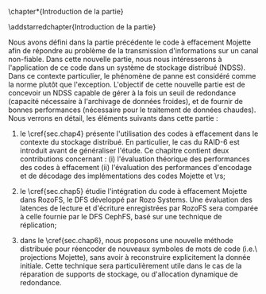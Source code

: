 
\chapter*{Introduction de la partie}

\addstarredchapter{Introduction de la partie}

Nous avons défini dans la partie précédente le code à effacement Mojette 
afin de répondre au problème de la transmission d'informations sur un
canal non-fiable. Dans cette nouvelle partie, nous nous intéresserons à
l'application de ce code dans un système de stockage distribué (NDSS).
Dans ce contexte particulier, le phénomène de panne est considéré comme la
norme plutôt que l'exception. L'objectif de cette nouvelle partie est de
concevoir un NDSS capable de gérer à la fois un seuil de redondance (capacité
nécessaire à l'archivage de données froides), et de fournir de bonnes
performances (nécessaire pour le traitement de données chaudes).
Nous verrons en détail, les éléments suivants dans cette partie :

<!--
%Le problème de l'intégration de notre code à effacement dans un système de
%stockage distribué sera traité dans les \cref{sec.chap4,sec.chap5}. En
%particulier, ces chapitres porteront respectivement sur nos contributions qui
%vise à évaluer théoriquement le code Mojette systématique dans un NDSS, puis à
%l'intégrer spécifiquement dans le système de fichiers distribué (DFS) RozoFS,
%de type *scale-out*. Le \cref{sec.chap6} traite de notre dernière contribution
%relativement à l'élaboration d'une méthode de 
%
%
%
%le canal de communication est composé de deux
%parties : (i) les supports de transport des données (e.g.\ bus, réseau); (ii)
%les supports de stockage des données (e.g.\ bandes, disques durs, SSD).
%
%Le dernier problème correspond au problème de la réparation. Une fois qu'un
%seuil de redondance est mis en place dans un DSS, le système de stockage est
%capable de supporter un certain nombre de pannes (qui engendre de la perte
%d'information). Cependant, ces pannes tendent à réduire la quantité de
%redondance. Le problème de réparation nécessite des algorithmes pour réencoder
%l'information afin de rétablir un seuil de redondance.
-->

<!--
%Nous avons vu comment les codes permettent de représenter
%l'information de façon redondante afin de transmettre les données de manière
%fiable sur des canaux de transmission bruités. Puisqu'aucun canal de
%transmission n'est sûr, les codes à effacement sont ainsi utilisés dans tous
%les domaines des télécommunications. Dans cette partie, nous allons nous
%intéresser à l'application des codes à effacement dans les systèmes de stockage
%distribué.
%Le stockage distribué permet d'agréger un ensemble de ressources de stockage,
%physique ou virtuel, afin d'offrir la vision d'un volume unique aux
%utilisateurs. Il s'agit alors d'une couche de virtualisation qui, lorsqu'elle
%est définie par un logiciel, est dénommée par le terme «\ *Software-Defined
%Storage*\ » (SDS).
%Dans ce domaine, le canal de transmission est complexe. Il est principalement
%composé des supports de stockage (bandes, disques durs, SSD) qui permettent de
%conserver l'information. Ce canal comporte également des éléments qui permette
%de transporter l'information entre ces supports et les participants (e.g.\ bus,
%réseau, etc.).
-->

1. le \cref{sec.chap4} présente l'utilisation des codes à effacement dans le
contexte du stockage distribué. En particulier, le cas du RAID-6 est introduit
avant de généraliser l'étude. Ce chapitre contient deux contributions
concernant : (i) l'évaluation théorique des performances des codes à
effacement (ii) l'évaluation des performances d'encodage et de décodage des
implémentations des codes Mojette et \rs;

2. le \cref{sec.chap5} étudie l'intégration du code à effacement Mojette dans
RozoFS, le DFS développé par Rozo Systems. Une évaluation des latences de
lecture et d'écriture enregistrées par RozoFS sera comparée à celle fournie par
le DFS CephFS, basé sur une technique de réplication;

3. dans le \cref{sec.chap6}, nous proposons une nouvelle méthode distribuée
pour réencoder de nouveaux symboles de mots de code (i.e.\ projections
Mojette), sans avoir à reconstruire explicitement la donnée initiale. Cette
technique sera particulièrement utile dans le cas de la réparation de
supports de stockage, ou d'allocation dynamique de redondance.


